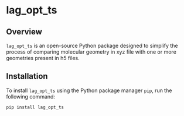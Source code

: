 # lag_opt_ts

## Overview

`lag_opt_ts` is an open-source Python package designed to simplify the process of comparing molecular geometry in xyz file with one or more geometries present in h5 files.

## Installation

To install `lag_opt_ts` using the Python package manager `pip`, run the following command:

```bash
pip install lag_opt_ts
